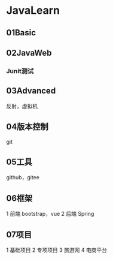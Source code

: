# JavaLearn


##  01Basic
##  02JavaWeb
### Junit测试
##  03Advanced
反射，虚拟机
##  04版本控制
 git
## 05工具
 github，gitee
## 06框架
 1 前端 bootstrap，vue
 2 后端 Spring
## 07项目
   1 基础项目
   2 专项项目
   3 旅游网
   4 电商平台

